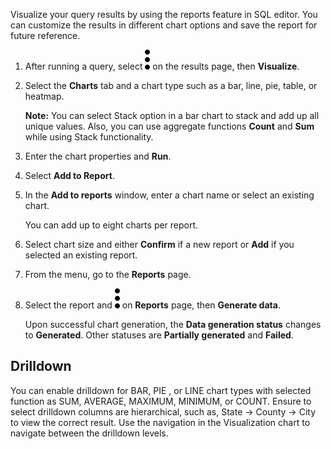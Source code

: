 Visualize your query results by using the reports feature in SQL editor. You can customize the results in different chart options and save the report for future reference.

1.  After running a query, select ![Kabob menu icon](Images/kxu1689287376217.svg) on the results page, then **Visualize**.


1.  Select the **Charts** tab and a chart type such as a bar, line, pie, table, or heatmap.

    **Note:** You can select Stack option in a bar chart to stack and add up all unique values. Also, you can use aggregate functions **Count** and **Sum** while using Stack functionality.


1.  Enter the chart properties and **Run**.


1.  Select **Add to Report**.


1.  In the **Add to reports** window, enter a chart name or select an existing chart.

    You can add up to eight charts per report.


1.  Select chart size and either **Confirm** if a new report or **Add** if you selected an existing report.


1.  From the menu, go to the **Reports** page.


1.  Select the report and ![Kabob menu icon](Images/kxu1689287376217.svg) on **Reports** page, then **Generate data**.

    Upon successful chart generation, the **Data generation status** changes to **Generated**. Other statuses are **Partially generated** and **Failed**.


## Drilldown


You can enable drilldown for BAR, PIE , or LINE chart types with selected function as SUM, AVERAGE, MAXIMUM, MINIMUM, or COUNT. Ensure to select drilldown columns are hierarchical, such as, State → County → City to view the correct result. Use the navigation in the Visualization chart to navigate between the drilldown levels.

